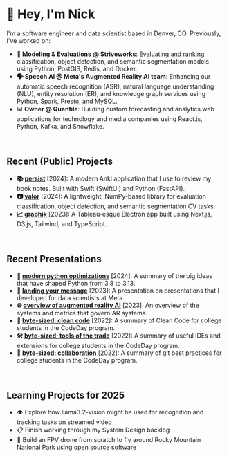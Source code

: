# 👋 Hey, I'm Nick

I'm a software engineer and data scientist based in Denver, CO. Previously, I've worked on:
- **🧮 Modeling & Evaluations @ Striveworks**: Evaluating and ranking classification, object detection, and semantic segmentation models using Python, PostGIS, Redis, and Docker.
- **🗣️ Speech AI @ Meta's Augmented Reality AI team**: Enhancing our automatic speech recognition (ASR), natural language understanding (NLU), entity resolution (ER), and knowledge graph services using Python, Spark, Presto, and MySQL. 
- **📊 Owner @ Quantile**: Building custom forecasting and analytics web applications for technology and media companies using React.js, Python, Kafka, and Snowflake.
<p> <br> </p>

## Recent (Public) Projects
- **📚 [persist](https://github.com/ntlind/persist)** [2024]: A modern Anki application that I use to review my book notes. Built with Swift (SwiftUI) and Python (FastAPI).
- **📷 [valor](https://github.com/Striveworks/valor)** [2024]: A lightweight, NumPy-based library for evaluation classification, object detection, and semantic segmentation CV tasks.
- **📈 [graphik](https://github.com/ntlind/tableau_electron_app)** [2023]: A Tableau-esque Electron app built using Next.js, D3.js, Tailwind, and TypeScript.
<p> <br> </p>

## Recent Presentations
- **🐍 [modern python optimizations](https://docs.google.com/presentation/d/1Z5s44lZi2pqYHg5HFNvBYfrISeFVLmWsLNKzSU3Rk7U/edit?usp=sharing)** [2024]: A summary of the big ideas that have shaped Python from 3.8 to 3.13.
- **📣 [landing your message](https://docs.google.com/presentation/d/15_Dczcu82eCRBkw6yG8S6bZyZc8dHAY9wueQXKE8uvs/edit?usp=sharing)** [2023]: A presentation on presentations that I developed for data scientists at Meta.
- **🌐 [overview of augmented reality AI](https://docs.google.com/presentation/d/1Hj_AyZeL3TtZm3dHaczhFy-Jq2yUgVHTwKtYeK5Adw8/edit#slide=id.g24f2ec7d552_0_0)** [2023]: An overview of the systems and metrics that govern AR systems.
- **🧹 [byte-sized: clean code](https://docs.google.com/presentation/d/1j6TfXi0m0JnZq3kPhWY3hjbKxUi38DOd/edit#slide=id.p10)** [2022]: A summary of Clean Code for college students in the CodeDay program.
- **🛠️ [byte-sized: tools of the trade](https://docs.google.com/presentation/d/1Yq73_h-r4safix2l2qCDZq2sqQRNUR82/edit#slide=id.p1)** [2022]: A summary of useful IDEs and extensions for college students in the CodeDay program.
- **🤝 [byte-sized: collaboration](https://docs.google.com/presentation/d/1-X3aKx7q9bd9uk9eYnIE8gstlLWZzyT8/edit#slide=id.p8)** [2022]: A summary of git best practices for college students in the CodeDay program.
<p> <br> </p>

## Learning Projects for 2025
- 👁️ Explore how llama3.2-vision might be used for recognition and tracking tasks on streamed video
- 📋 Finish working through my System Design backlog
- 🚁 Build an FPV drone from scratch to fly around Rocky Mountain National Park using [open source software](https://betaflight.com/)
